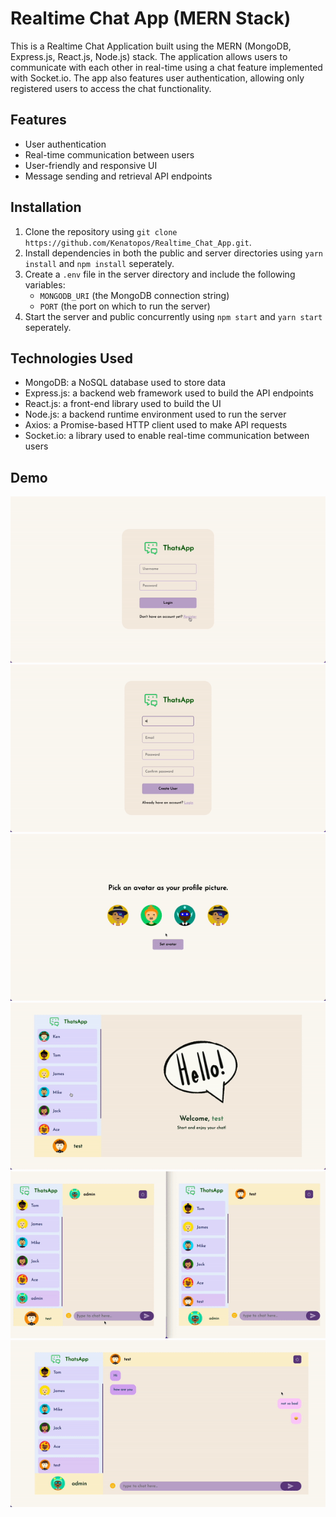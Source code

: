 # Realtime Chat App (MERN Stack)
This is a Realtime Chat Application built using the MERN (MongoDB, Express.js, React.js, Node.js) stack. The application allows users to communicate with each other in real-time using a chat feature implemented with Socket.io. The app also features user authentication, allowing only registered users to access the chat functionality.

## Features
- User authentication
- Real-time communication between users
- User-friendly and responsive UI
- Message sending and retrieval API endpoints

## Installation
1. Clone the repository using `git clone https://github.com/Kenatopos/Realtime_Chat_App.git`.
2. Install dependencies in both the public and server directories using `yarn install` and `npm install` seperately.
3. Create a `.env` file in the server directory and include the following variables:
    - `MONGODB_URI` (the MongoDB connection string)
    - `PORT` (the port on which to run the server)
4. Start the server and public concurrently using `npm start` and `yarn start` seperately.

## Technologies Used
- MongoDB: a NoSQL database used to store data
- Express.js: a backend web framework used to build the API endpoints
- React.js: a front-end library used to build the UI
- Node.js: a backend runtime environment used to run the server
- Axios: a Promise-based HTTP client used to make API requests
- Socket.io: a library used to enable real-time communication between users

## Demo
![login_register](./demo/login_register.gif)
![register_check](./demo/register_check.gif)
![select_avatar](./demo/select_avatar.gif)
![start_to_chat](./demo/start_to_chat.gif)
![chat](./demo/chat.gif)
![logout](./demo/logout.gif)

